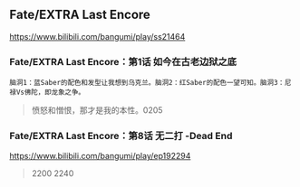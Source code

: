 ## Fate/EXTRA Last Encore
https://www.bilibili.com/bangumi/play/ss21464
### Fate/EXTRA Last Encore：第1话 如今在古老边狱之底
`脑洞1：蓝Saber的配色和发型让我想到乌克兰。脑洞2：红Saber的配色一望可知。脑洞3：尼禄Vs佛陀，即龙象之争。`
>愤怒和憎恨，那才是我的本性。0205
### Fate/EXTRA Last Encore：第8话 无二打 -Dead End
https://www.bilibili.com/bangumi/play/ep192294
>2200
>2240